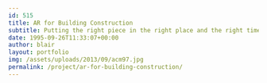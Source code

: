```yaml
---
id: 515
title: AR for Building Construction
subtitle: Putting the right piece in the right place and the right time
date: 1995-09-26T11:33:07+00:00
author: blair
layout: portfolio
img: /assets/uploads/2013/09/acm97.jpg
permalink: /project/ar-for-building-construction/
---
```

